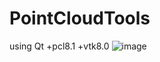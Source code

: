 # PointCloudTools
using Qt +pcl8.1 +vtk8.0
![image](https://github.com/user-attachments/assets/c326b911-4f8c-4bf1-b0c0-a87df827ae01)
